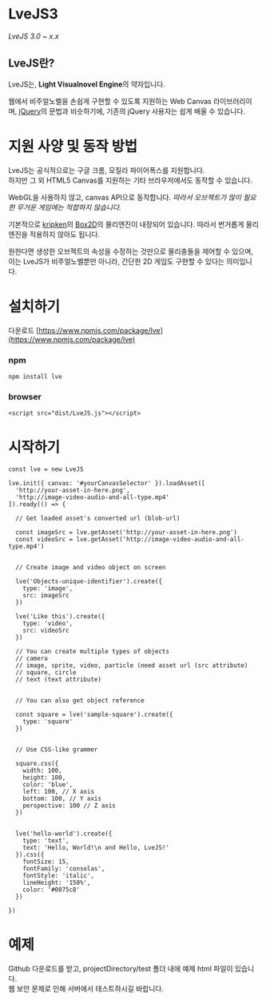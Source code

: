 # LveJS3
*LveJS 3.0 ~ x.x*

## LveJS란?
LveJS는, **Light Visualnovel Engine**의 약자입니다.  

웹에서 비주얼노벨을 손쉽게 구현할 수 있도록 지원하는 Web Canvas 라이브러리이며, [jQuery](https://github.com/jquery/jquery)의 문법과 비슷하기에, 기존의 jQuery 사용자는 쉽게 배울 수 있습니다.

# 지원 사양 및 동작 방법
LveJS는 공식적으로는 구글 크롬, 모질라 파이어폭스를 지원합니다.  
하지만 그 외 HTML5 Canvas를 지원하는 기타 브라우저에서도 동작할 수 있습니다.  

WebGL을 사용하지 않고, canvas API으로 동작합니다. *따라서 오브젝트가 많이 필요한 무거운 게임에는 적합하지 않습니다.*  

기본적으로 [kripken](https://github.com/kripken)의 [Box2D](https://github.com/kripken/box2d.js)의 물리엔진이 내장되어 있습니다. 
따라서 번거롭게 물리엔진을 적용하지 않아도 됩니다.  

원한다면 생성한 오브젝트의 속성을 수정하는 것만으로 물리충돌을 제어할 수 있으며, 
이는 LveJS가 비주얼노벨뿐만 아니라, 간단한 2D 게임도 구현할 수 있다는 의미입니다.

# 설치하기

다운로드 [https://www.npmjs.com/package/lve](https://www.npmjs.com/package/lve)

### npm

```
npm install lve
```

### browser

```
<script src="dist/LveJS.js"></script>
```

# 시작하기
```
const lve = new LveJS

lve.init({ canvas: '#yourCanvasSelector' }).loadAsset([
  'http://your-asset-in-here.png',
  'http://image-video-audio-and-all-type.mp4'
]).ready(() => {
  
  // Get loaded asset's converted url (blob-url)
  
  const imageSrc = lve.getAsset('http://your-asset-in-here.png')
  const videoSrc = lve.getAsset('http://image-video-audio-and-all-type.mp4')
  
  
  // Create image and video object on screen
  
  lve('Objects-unique-identifier').create({
    type: 'image',
    src: imageSrc
  })
  
  lve('Like this').create({
    type: 'video',
    src: videoSrc
  })
  
  // You can create multiple types of objects
  // camera
  // image, sprite, video, particle (need asset url (src attribute)
  // square, circle
  // text (text attribute)
  
  
  // You can also get object reference
  
  const square = lve('sample-square').create({
    type: 'square'
  })
  
  
  // Use CSS-like grammer
  
  square.css({
    width: 100,
    height: 100,
    color: 'blue',
    left: 100, // X axis
    bottom: 100, // Y axis
    perspective: 100 // Z axis
  })
  
  
  lve('hello-world').create({
    type: 'text',
    text: 'Hello, World!\n and Hello, LveJS!'
  }).css({
    fontSize: 15,
    fontFamily: 'consolas',
    fontStyle: 'italic',
    lineHeight: '150%',
    color: '#0075c8'
  })

})
```

# 예제
Github 다운로드를 받고, projectDirectory/test 폴더 내에 예제 html 파일이 있습니다.  
웹 보안 문제로 인해 서버에서 테스트하시길 바랍니다.
